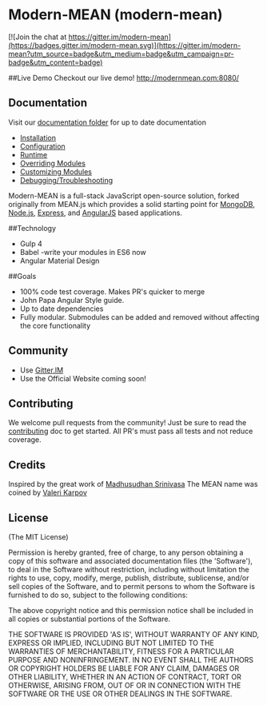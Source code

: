 # Modern-MEAN (modern-mean)

[![Join the chat at https://gitter.im/modern-mean](https://badges.gitter.im/modern-mean.svg)](https://gitter.im/modern-mean?utm_source=badge&utm_medium=badge&utm_campaign=pr-badge&utm_content=badge)

##Live Demo
Checkout our live demo! <a href="http://modernmean.com:8080/">http://modernmean.com:8080/</a>

## Documentation
Visit our <a href="https://github.com/modern-mean/modern-mean/tree/master/docs">documentation folder</a> for up to date documentation
* <a href="https://github.com/modern-mean/modern-mean/blob/master/docs/installation.md">Installation</a>
* <a href="https://github.com/modern-mean/modern-mean/blob/master/docs/configure_modules.md">Configuration</a>
* <a href="https://github.com/modern-mean/modern-mean/blob/master/docs/gulptasks.md">Runtime</a>
* <a href="https://github.com/modern-mean/modern-mean/blob/master/docs/overriding_modules.md">Overriding Modules</a>
* <a href="https://github.com/modern-mean/modern-mean/blob/master/docs/customizing_modules.md">Customizing Modules</a>
* <a href="https://github.com/modern-mean/modern-mean/blob/master/docs/debug.md">Debugging/Troubleshooting</a>


Modern-MEAN is a full-stack JavaScript open-source solution, forked originally from MEAN.js which provides a solid starting point for [MongoDB](http://www.mongodb.org/), [Node.js](http://www.nodejs.org/), [Express](http://expressjs.com/), and [AngularJS](http://angularjs.org/) based applications.

##Technology
* Gulp 4
* Babel -write your modules in ES6 now
* Angular Material Design

##Goals
* 100% code test coverage.  Makes PR's quicker to merge
* John Papa Angular Style guide.
* Up to date dependencies
* Fully modular.  Submodules can be added and removed without affecting the core functionality

## Community
* Use [Gitter.IM](https://gitter.im/modern-mean)
* Use the Official Website coming soon!


## Contributing
We welcome pull requests from the community! Just be sure to read the [contributing](https://github.com/modern-mean/modern-mean/docs/CONTRIBUTING.md) doc to get started.  All PR's must pass all tests and not reduce coverage.


## Credits
Inspired by the great work of [Madhusudhan Srinivasa](https://github.com/madhums/)
The MEAN name was coined by [Valeri Karpov](http://blog.mongodb.org/post/49262866911/the-mean-stack-mongodb-expressjs-angularjs-and)


## License
(The MIT License)

Permission is hereby granted, free of charge, to any person obtaining
a copy of this software and associated documentation files (the
'Software'), to deal in the Software without restriction, including
without limitation the rights to use, copy, modify, merge, publish,
distribute, sublicense, and/or sell copies of the Software, and to
permit persons to whom the Software is furnished to do so, subject to
the following conditions:

The above copyright notice and this permission notice shall be
included in all copies or substantial portions of the Software.

THE SOFTWARE IS PROVIDED 'AS IS', WITHOUT WARRANTY OF ANY KIND,
EXPRESS OR IMPLIED, INCLUDING BUT NOT LIMITED TO THE WARRANTIES OF
MERCHANTABILITY, FITNESS FOR A PARTICULAR PURPOSE AND NONINFRINGEMENT.
IN NO EVENT SHALL THE AUTHORS OR COPYRIGHT HOLDERS BE LIABLE FOR ANY
CLAIM, DAMAGES OR OTHER LIABILITY, WHETHER IN AN ACTION OF CONTRACT,
TORT OR OTHERWISE, ARISING FROM, OUT OF OR IN CONNECTION WITH THE
SOFTWARE OR THE USE OR OTHER DEALINGS IN THE SOFTWARE.
